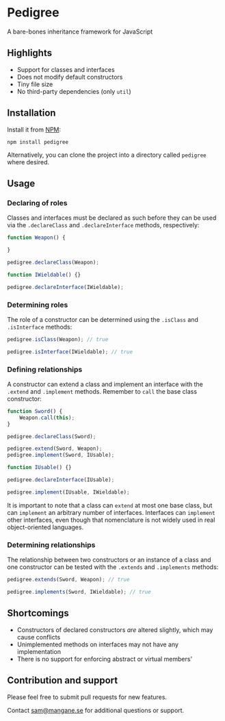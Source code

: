 # Pedigree

A bare-bones inheritance framework for JavaScript

## Highlights

* Support for classes and interfaces
* Does not modify default constructors
* Tiny file size
* No third-party dependencies (only `util`)


## Installation

Install it from [NPM](https://www.npmjs.com/package/pedigree):

```
npm install pedigree
```

Alternatively, you can clone the project into a directory called `pedigree` where desired.


## Usage

### Declaring of roles

Classes and interfaces must be declared as such before they can be used via the `.declareClass` and `.declareInterface` methods, respectively:

```javascript
function Weapon() {

}

pedigree.declareClass(Weapon);
```

```javascript
function IWieldable() {}

pedigree.declareInterface(IWieldable);
```

### Determining roles
The role of a constructor can be determined using the `.isClass` and `.isInterface` methods:

```javascript
pedigree.isClass(Weapon); // true
```

```javascript
pedigree.isInterface(IWieldable); // true
```

### Defining relationships

A constructor can extend a class and implement an interface with the `.extend` and `.implement` methods.  Remember to `call` the base class constructor:

```javascript
function Sword() {
	Weapon.call(this);
}

pedigree.declareClass(Sword);

pedigree.extend(Sword, Weapon);
pedigree.implement(Sword, IUsable);
```

```javascript
function IUsable() {}

pedigree.declareInterface(IUsable);

pedigree.implement(IUsable, IWieldable);
```

It is important to note that a class can `extend` at most one base class, but can `implement` an arbitrary number of interfaces.  Interfaces can `implement` other interfaces, even though that nomenclature is not widely used in real object-oriented languages.

### Determining relationships

The relationship between two constructors or an instance of a class and one constructor can be tested with the `.extends` and `.implements` methods:

```javascript
pedigree.extends(Sword, Weapon); // true

pedigree.implements(Sword, IWieldable); // true
```


## Shortcomings

* Constructors of declared constructors *are* altered slightly, which may cause conflicts
* Unimplemented methods on interfaces may not have any implementation
* There is no support for enforcing abstract or virtual members'


## Contribution and support

Please feel free to submit pull requests for new features.

Contact sam@mangane.se for additional questions or support.
